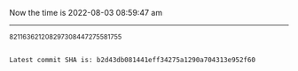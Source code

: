 Now the time is 2022-08-03 08:59:47 am

---

<small>821163621208297308447275581755</small>

```txt

Latest commit SHA is: b2d43db081441eff34275a1290a704313e952f60
```
